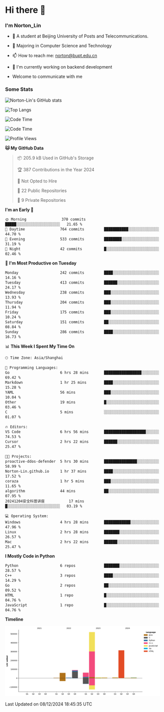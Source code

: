 
# Hi there 👋

### I'm Norton_Lin
- 🏫 A student at Beijing University of Posts and Telecommunications.
- 🌱 Majoring in Computer Science and Technology
- 📫 How to reach me: norton@bupt.edu.cn
- 🌱 I'm currently working on backend development

- Welcome to communicate with me

### Some Stats
![Norton-Lin's GitHub stats](https://github-readme-stats.vercel.app/api?username=Norton-Lin&count_private=true&show_icons=true&theme=radical)

![Top Langs](https://github-readme-stats.vercel.app/api/top-langs/?username=Norton-Lin&langs_count=10&layout=compact)

![Code Time](https://github-readme-stats.vercel.app/api/wakatime?username=Norton_Lin)

<!--START_SECTION:waka-->
![Code Time](http://img.shields.io/badge/Code%20Time-878%20hrs%2033%20mins-blue)

![Profile Views](http://img.shields.io/badge/Profile%20Views-1-blue)

**🐱 My GitHub Data** 

> 📦 205.9 kB Used in GitHub's Storage 
 > 
> 🏆 387 Contributions in the Year 2024
 > 
> 🚫 Not Opted to Hire
 > 
> 📜 22 Public Repositories 
 > 
> 🔑 9 Private Repositories 
 > 
**I'm an Early 🐤** 

```text
🌞 Morning                370 commits         █████░░░░░░░░░░░░░░░░░░░░   21.65 % 
🌆 Daytime                764 commits         ███████████░░░░░░░░░░░░░░   44.70 % 
🌃 Evening                533 commits         ████████░░░░░░░░░░░░░░░░░   31.19 % 
🌙 Night                  42 commits          █░░░░░░░░░░░░░░░░░░░░░░░░   02.46 % 
```
📅 **I'm Most Productive on Tuesday** 

```text
Monday                   242 commits         ████░░░░░░░░░░░░░░░░░░░░░   14.16 % 
Tuesday                  413 commits         ██████░░░░░░░░░░░░░░░░░░░   24.17 % 
Wednesday                238 commits         ███░░░░░░░░░░░░░░░░░░░░░░   13.93 % 
Thursday                 204 commits         ███░░░░░░░░░░░░░░░░░░░░░░   11.94 % 
Friday                   175 commits         ███░░░░░░░░░░░░░░░░░░░░░░   10.24 % 
Saturday                 151 commits         ██░░░░░░░░░░░░░░░░░░░░░░░   08.84 % 
Sunday                   286 commits         ████░░░░░░░░░░░░░░░░░░░░░   16.73 % 
```


📊 **This Week I Spent My Time On** 

```text
🕑︎ Time Zone: Asia/Shanghai

💬 Programming Languages: 
Go                       6 hrs 28 mins       █████████████████░░░░░░░░   69.42 % 
Markdown                 1 hr 25 mins        ████░░░░░░░░░░░░░░░░░░░░░   15.28 % 
YAML                     56 mins             ███░░░░░░░░░░░░░░░░░░░░░░   10.04 % 
Other                    19 mins             █░░░░░░░░░░░░░░░░░░░░░░░░   03.46 % 
C                        5 mins              ░░░░░░░░░░░░░░░░░░░░░░░░░   01.07 % 

🔥 Editors: 
VS Code                  6 hrs 56 mins       ███████████████████░░░░░░   74.53 % 
Cursor                   2 hrs 22 mins       ██████░░░░░░░░░░░░░░░░░░░   25.47 % 

🐱‍💻 Projects: 
proactive-ddos-defender  5 hrs 30 mins       ███████████████░░░░░░░░░░   58.99 % 
Norton-Lin.github.io     1 hr 37 mins        ████░░░░░░░░░░░░░░░░░░░░░   17.52 % 
coraza                   1 hr 5 mins         ███░░░░░░░░░░░░░░░░░░░░░░   11.65 % 
algorithm                44 mins             ██░░░░░░░░░░░░░░░░░░░░░░░   07.95 % 
20241204安全科普讲座           17 mins             █░░░░░░░░░░░░░░░░░░░░░░░░   03.19 % 

💻 Operating System: 
Windows                  4 hrs 28 mins       ████████████░░░░░░░░░░░░░   47.96 % 
Linux                    2 hrs 28 mins       ███████░░░░░░░░░░░░░░░░░░   26.57 % 
Mac                      2 hrs 22 mins       ██████░░░░░░░░░░░░░░░░░░░   25.47 % 
```

**I Mostly Code in Python** 

```text
Python                   6 repos             ███████░░░░░░░░░░░░░░░░░░   28.57 % 
C++                      3 repos             ████░░░░░░░░░░░░░░░░░░░░░   14.29 % 
Go                       2 repos             ██░░░░░░░░░░░░░░░░░░░░░░░   09.52 % 
HTML                     1 repo              █░░░░░░░░░░░░░░░░░░░░░░░░   04.76 % 
JavaScript               1 repo              █░░░░░░░░░░░░░░░░░░░░░░░░   04.76 % 
```



**Timeline**

![Lines of Code chart](https://raw.githubusercontent.com/Norton-Lin/Norton-Lin/main/assets/bar_graph.png)


 Last Updated on 08/12/2024 18:45:35 UTC
<!--END_SECTION:waka-->
